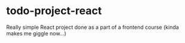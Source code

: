 # todo-project-react
Really simple React project done as a part of a frontend course (kinda makes me giggle now...)
